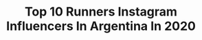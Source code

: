 ---
title: Top 10 Runners Instagram Influencers In Argentina In 2020
description: >-
  Find top runners Instagram influencers in Argentina in 2020. Most popular hashtags: #run #runner #marathon #runnear.
platform: Instagram
profiles:
  - username: "epcaressi"
    fullname: >-
      Eleonora Pérez Caressi - BEBA
    location: "Argentina"
    followers: 90921
    engagement: 420
    commentsToLikes: 0.037395
    avatar: "https://scontent-lhr8-1.cdninstagram.com/v/t51.2885-19/s320x320/60163896_647909592301573_2308982424148639744_n.jpg?_nc_ht=scontent-lhr8-1.cdninstagram.com&_nc_ohc=a5lQhBFvitEAX-6bf8d&oh=4272741356d99da29640b8a1d39725ba&oe=5EB92A35"
    verified: true
    hashtags: "#carnavalera, #carnavaldelostekis, #ayuuuudaaa, #elcaminodelartista"
  - username: "jess.wedel"
    fullname: >-
      Jess Wedel
    location: "Argentina"
    followers: 5528
    engagement: 1397
    commentsToLikes: 0.047464
    avatar: "https://scontent-ams4-1.cdninstagram.com/v/t51.2885-19/s320x320/60276151_2381962478704035_8151129886585520128_n.jpg?_nc_ht=scontent-ams4-1.cdninstagram.com&_nc_ohc=gTcG3uNO-KoAX_Q4BRk&oh=dda744896d5375eec967384764d88399&oe=5EB8D5AB"
    verified: false
    hashtags: "#pataraelephantfarm, #elephantcaregiverforaday, #seasia, #ovariancancer"
  - username: "catubonadeo"
    fullname: >-
      Catalina
    location: "Argentina"
    followers: 29388
    engagement: 641
    commentsToLikes: 0.028868
    avatar: "https://scontent-ams4-1.cdninstagram.com/v/t51.2885-19/s320x320/33020025_226949144571646_298469917487792128_n.jpg?_nc_ht=scontent-ams4-1.cdninstagram.com&_nc_ohc=hVFrM9DwqBAAX-d6eX4&oh=2aafb4b102b5c171f91fa834d44b0014&oe=5EB9D1D2"
    verified: true
    hashtags: "#elchalten, #buenasemana, #vitalityargentina, #activate"
  - username: "totoberisso"
    fullname: >-
      Toto Berisso
    location: "Argentina"
    followers: 15288
    engagement: 363
    commentsToLikes: 0.931851
    avatar: "https://scontent-ams4-1.cdninstagram.com/v/t51.2885-19/s320x320/78957546_770998936710706_2914929273695371264_n.jpg?_nc_ht=scontent-ams4-1.cdninstagram.com&_nc_ohc=SBDPKBLxYp4AX8ycA8O&oh=04d73f71261d8dc57959b00930f7cb25&oe=5EBACCC3"
    verified: true
    hashtags: "#bsasrun, #slowmotion, #runnear, #trail"
  - username: "gaucho.runner"
    fullname: >-
      Lucas Báez 🇦🇷
    location: "Argentina"
    followers: 6540
    engagement: 838
    commentsToLikes: 0.044335
    avatar: "https://scontent-lhr8-1.cdninstagram.com/v/t51.2885-19/s320x320/70788761_1531675673640278_4128170596087365632_n.jpg?_nc_ht=scontent-lhr8-1.cdninstagram.com&_nc_ohc=5iR0hnt0pwIAX_iNvgG&oh=88a13061f873afecb9b7ca8eda576ef5&oe=5EBA6B81"
    verified: false
    hashtags: "#wmmajors, #corredores, #runner, #21kbuenosaires"
  - username: "nicoocchiato"
    fullname: >-
      Nico Occhiato🎙
    location: "Argentina"
    followers: 2319272
    engagement: 217
    commentsToLikes: 0.013585
    avatar: "https://scontent-atl3-1.cdninstagram.com/v/t51.2885-19/s320x320/82082048_114833496567360_4893561857320681472_n.jpg?_nc_ht=scontent-atl3-1.cdninstagram.com&_nc_ohc=Pg296U5PzZ0AX9iP7GI&oh=2ad769dc7a2757591d0886735317c27d&oe=5EBAA422"
    verified: true
    hashtags: "#predator, #adidassuperstar, #ganciasiempre, #adidasoriginalsbykostume"
  - username: "pao.fierro"
    fullname: >-
      PAOLA FIERRO
    location: "Argentina"
    followers: 7472
    engagement: 360
    commentsToLikes: 0.036689
    avatar: "https://scontent-lhr8-1.cdninstagram.com/v/t51.2885-19/s320x320/65130857_1296358810541965_802372162307489792_n.jpg?_nc_ht=scontent-lhr8-1.cdninstagram.com&_nc_ohc=k_tj1uSnYlkAX--NpPD&oh=70c76d3428fde3e30d25cfb0482eb833&oe=5EBBBA81"
    verified: false
    hashtags: "#marathon, #runitfast, #diadelamujer, #repost"
  - username: "micavazquezok"
    fullname: >-
      Mica Vazquez
    location: "Argentina"
    followers: 846517
    engagement: 276
    commentsToLikes: 0.006254
    avatar: "https://scontent-ams4-1.cdninstagram.com/v/t51.2885-19/s320x320/56691814_2265066210441643_2998782454245883904_n.jpg?_nc_ht=scontent-ams4-1.cdninstagram.com&_nc_ohc=EUOBgeeeFZIAX9cLBhW&oh=50f5533fc4d139d55dd12b8efbb3cc56&oe=5EB62240"
    verified: true
    hashtags: "#mipelodice, #unpelopantenelodicetodo, #pelopantene, #ad"
  - username: "soficantilo"
    fullname: >-
      Sofi Cantilo
    location: "Argentina"
    followers: 16874
    engagement: 168
    commentsToLikes: 0.106684
    avatar: "https://scontent-amt2-1.cdninstagram.com/vp/d697131da484d2bc85968f71082d29ba/5DFD9EA7/t51.2885-19/s320x320/12545504_1742545332645114_1094762837_a.jpg?_nc_ht=scontent-amt2-1.cdninstagram.com"
    verified: false
    hashtags: ""
  - username: "iloverunn"
    fullname: >-
      Iloverunn.com
    location: "Argentina"
    followers: 63586
    engagement: 69
    commentsToLikes: 0.095230
    avatar: "https://scontent-arn2-1.cdninstagram.com/v/t51.2885-19/s320x320/69866222_396122681103492_7056904667766194176_n.jpg?_nc_ht=scontent-arn2-1.cdninstagram.com&_nc_ohc=hjwNU3HUPt0AX9Qovlh&oh=5a4913412b049153210e60a1c165f4cd&oe=5EBD12C4"
    verified: false
    hashtags: "#medicos, #yonoaflojo, #runnear, #iloverunn"
---